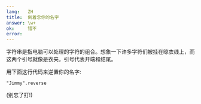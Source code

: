 ```yaml
---
lang:   ZH
title:  倒着念你的名字
answer: \w+
ok:     错不
error:  
---
```


字符串是指电脑可以处理的字符的组合。想象一下许多字符们被挂在晾衣线上，而这两个引号就像是衣夹。引号代表开端和结尾。

用下面这行代码来逆置你的名字: 

    "Jimmy".reverse

(别忘了打!)
